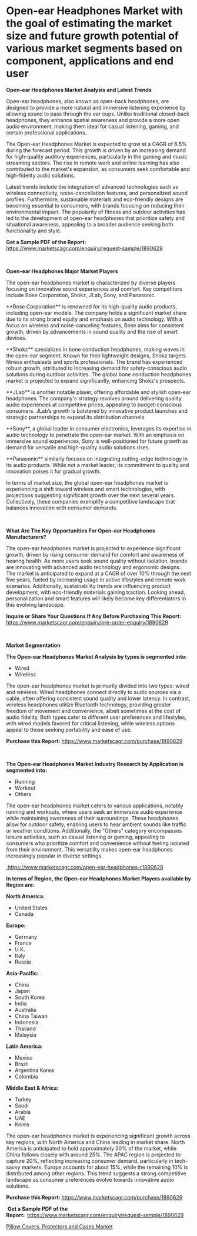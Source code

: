 <p><h1>Open-ear Headphones Market with the goal of estimating the market size and future growth potential of various market segments based on component, applications and end user</h1></p><p><strong>Open-ear Headphones Market Analysis and Latest Trends</strong></p>
<p><p>Open-ear headphones, also known as open-back headphones, are designed to provide a more natural and immersive listening experience by allowing sound to pass through the ear cups. Unlike traditional closed-back headphones, they enhance spatial awareness and provide a more open audio environment, making them ideal for casual listening, gaming, and certain professional applications.</p><p>The Open-ear Headphones Market is expected to grow at a CAGR of 6.5% during the forecast period. This growth is driven by an increasing demand for high-quality auditory experiences, particularly in the gaming and music streaming sectors. The rise in remote work and online learning has also contributed to the market's expansion, as consumers seek comfortable and high-fidelity audio solutions.</p><p>Latest trends include the integration of advanced technologies such as wireless connectivity, noise-cancellation features, and personalized sound profiles. Furthermore, sustainable materials and eco-friendly designs are becoming essential to consumers, with brands focusing on reducing their environmental impact. The popularity of fitness and outdoor activities has led to the development of open-ear headphones that prioritize safety and situational awareness, appealing to a broader audience seeking both functionality and style.</p></p>
<p><strong>Get a Sample PDF of the Report:&nbsp;</strong> <a href="https://www.marketscagr.com/enquiry/request-sample/1890629?utm_campaign=3534&utm_medium=2&utm_source=Github&utm_content=ia&utm_term=06042025&utm_id=open-ear-headphones">https://www.marketscagr.com/enquiry/request-sample/1890629</a></p>
<p>&nbsp;</p>
<p><strong>Open-ear Headphones Major Market Players</strong></p>
<p><p>The open-ear headphones market is characterized by diverse players focusing on innovative sound experiences and comfort. Key competitors include Bose Corporation, Shokz, JLab, Sony, and Panasonic.</p><p>**Bose Corporation** is renowned for its high-quality audio products, including open-ear models. The company holds a significant market share due to its strong brand equity and emphasis on audio technology. With a focus on wireless and noise-canceling features, Bose aims for consistent growth, driven by advancements in sound quality and the rise of smart devices.</p><p>**Shokz** specializes in bone conduction headphones, making waves in the open-ear segment. Known for their lightweight designs, Shokz targets fitness enthusiasts and sports professionals. The brand has experienced robust growth, attributed to increasing demand for safety-conscious audio solutions during outdoor activities. The global bone conduction headphones market is projected to expand significantly, enhancing Shokz's prospects.</p><p>**JLab** is another notable player, offering affordable and stylish open-ear headphones. The company's strategy revolves around delivering quality audio experiences at competitive prices, appealing to budget-conscious consumers. JLab’s growth is bolstered by innovative product launches and strategic partnerships to expand its distribution channels.</p><p>**Sony**, a global leader in consumer electronics, leverages its expertise in audio technology to penetrate the open-ear market. With an emphasis on immersive sound experiences, Sony is well-positioned for future growth as demand for versatile and high-quality audio solutions rises.</p><p>**Panasonic** similarly focuses on integrating cutting-edge technology in its audio products. While not a market leader, its commitment to quality and innovation poises it for gradual growth.</p><p>In terms of market size, the global open-ear headphones market is experiencing a shift toward wireless and smart technologies, with projections suggesting significant growth over the next several years. Collectively, these companies exemplify a competitive landscape that balances innovation with consumer demands.</p></p>
<p>&nbsp;</p>
<p><strong>What Are The Key Opportunities For Open-ear Headphones Manufacturers?</strong></p>
<p><p>The open-ear headphones market is projected to experience significant growth, driven by rising consumer demand for comfort and awareness of hearing health. As more users seek sound quality without isolation, brands are innovating with advanced audio technology and ergonomic designs. The market is anticipated to expand at a CAGR of over 10% through the next five years, fueled by increasing usage in active lifestyles and remote work scenarios. Additionally, sustainability trends are influencing product development, with eco-friendly materials gaining traction. Looking ahead, personalization and smart features will likely become key differentiators in this evolving landscape.</p></p>
<p><strong>Inquire or Share Your Questions If Any Before Purchasing This Report:</strong> <a href="https://www.marketscagr.com/enquiry/pre-order-enquiry/1890629?utm_campaign=3534&utm_medium=2&utm_source=Github&utm_content=ia&utm_term=06042025&utm_id=open-ear-headphones">https://www.marketscagr.com/enquiry/pre-order-enquiry/1890629</a></p>
<p>&nbsp;</p>
<p><strong>Market Segmentation</strong></p>
<p><strong>The Open-ear Headphones Market Analysis by types is segmented into:</strong></p>
<p><ul><li>Wired</li><li>Wireless</li></ul></p>
<p><p>The open-ear headphones market is primarily divided into two types: wired and wireless. Wired headphones connect directly to audio sources via a cable, often offering consistent sound quality and lower latency. In contrast, wireless headphones utilize Bluetooth technology, providing greater freedom of movement and convenience, albeit sometimes at the cost of audio fidelity. Both types cater to different user preferences and lifestyles, with wired models favored for critical listening, while wireless options appeal to those seeking portability and ease of use.</p></p>
<p><strong>Purchase this Report:&nbsp;</strong><a href="https://www.marketscagr.com/purchase/1890629?utm_campaign=3534&utm_medium=2&utm_source=Github&utm_content=ia&utm_term=06042025&utm_id=open-ear-headphones">https://www.marketscagr.com/purchase/1890629</a></p>
<p>&nbsp;</p>
<p><strong>The Open-ear Headphones Market Industry Research by Application is segmented into:</strong></p>
<p><ul><li>Running</li><li>Workout</li><li>Others</li></ul></p>
<p><p>The open-ear headphones market caters to various applications, notably running and workouts, where users seek an immersive audio experience while maintaining awareness of their surroundings. These headphones allow for outdoor safety, enabling users to hear ambient sounds like traffic or weather conditions. Additionally, the "Others" category encompasses leisure activities, such as casual listening or gaming, appealing to consumers who prioritize comfort and convenience without feeling isolated from their environment. This versatility makes open-ear headphones increasingly popular in diverse settings.</p></p>
<p><a href="https://www.marketscagr.com/open-ear-headphones-r1890629?utm_campaign=3534&utm_medium=2&utm_source=Github&utm_content=ia&utm_term=06042025&utm_id=open-ear-headphones">&nbsp;https://www.marketscagr.com/open-ear-headphones-r1890629</a></p>
<p><strong>In terms of Region, the Open-ear Headphones Market Players available by Region are:</strong></p>
<p>
    <p> <strong> North America: </strong>
        <ul>
            <li>United States</li>
            <li>Canada</li>
        </ul>
        </p> 
    <p> <strong> Europe: </strong>
        <ul>
            <li>Germany</li>
            <li>France</li>
            <li>U.K.</li>
            <li>Italy</li>
            <li>Russia</li>
        </ul>
        </p> 
    <p> <strong> Asia-Pacific: </strong>
        <ul>
            <li>China</li>
            <li>Japan</li>
            <li>South Korea</li>
            <li>India</li>
            <li>Australia</li>
            <li>China Taiwan</li>
            <li>Indonesia</li>
            <li>Thailand</li>
            <li>Malaysia</li>
        </ul>
        </p> 
    <p> <strong> Latin America: </strong>
        <ul>
            <li>Mexico</li>
            <li>Brazil</li>
            <li>Argentina Korea</li>
            <li>Colombia</li>
        </ul>
        </p> 
    <p> <strong> Middle East & Africa: </strong>
        <ul>
            <li>Turkey</li>
            <li>Saudi</li>
            <li>Arabia</li>
            <li>UAE</li>
            <li>Korea</li>
        </ul>
    </p>
    </p>
<p><p>The open-ear headphones market is experiencing significant growth across key regions, with North America and China leading in market share. North America is anticipated to hold approximately 30% of the market, while China follows closely with around 25%. The APAC region is projected to capture 20%, reflecting increasing consumer demand, particularly in tech-savvy markets. Europe accounts for about 15%, while the remaining 10% is distributed among other regions. This trend suggests a strong competitive landscape as consumer preferences evolve towards innovative audio solutions.</p></p>
<p><strong>Purchase this Report: </strong><a href="https://www.marketscagr.com/purchase/1890629?utm_campaign=3534&utm_medium=2&utm_source=Github&utm_content=ia&utm_term=06042025&utm_id=open-ear-headphones">https://www.marketscagr.com/purchase/1890629</a></p>
<p>&nbsp;<strong>Get a Sample PDF of the Report:&nbsp;&nbsp;</strong><a href="https://www.marketscagr.com/enquiry/request-sample/1890629?utm_campaign=3534&utm_medium=2&utm_source=Github&utm_content=ia&utm_term=06042025&utm_id=open-ear-headphones">https://www.marketscagr.com/enquiry/request-sample/1890629</a></p>
<p><strong></strong></p>
<p><p><a href="https://github.com/boyertrull4r/Market-Research-Report-List-1/blob/main/pillow-covers-protectors-and-cases-market.md?utm_campaign=3534&utm_medium=2&utm_source=Github&utm_content=ia&utm_term=06042025&utm_id=open-ear-headphones">Pillow Covers, Protectors and Cases Market</a></p></p>